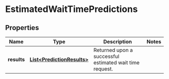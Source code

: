 
# EstimatedWaitTimePredictions

## Properties
Name | Type | Description | Notes
------------ | ------------- | ------------- | -------------
**results** | [**List&lt;PredictionResults&gt;**](PredictionResults.md) | Returned upon a successful estimated wait time request. | 



